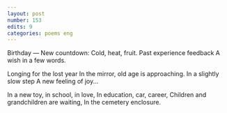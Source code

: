 ```yaml
---
layout: post
number: 153
edits: 9
categories: poems eng
---
```


Birthday — 
New countdown:
Cold, heat, fruit.
Past experience feedback 
A wish in a few words.
 
Longing for the lost year
In the mirror, old age is approaching.
In a slightly slow step
A new feeling of joy...
 
In a new toy, in school, in love,
In education, car, career,
Children and grandchildren are waiting,
In the cemetery enclosure. 
